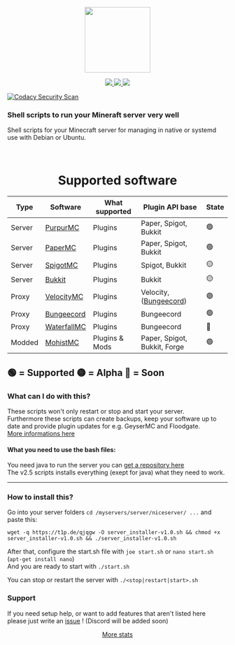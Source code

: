 <p align="center">
    <img src="https://crazycloudcraft.de/wp-content/uploads/2021/04/cropped-crazycloudcraft-icon-server.png" width="150">
</a>
<p align="center">
    <a href="https://github.com/CrazyCloudCraft/minecraft-bashs/releases">
        <img src="https://img.shields.io/github/v/release/CrazyCloudCraft/minecraft-bashs?color=%2350AFFF&label=latest%20release&logo=FutureLearn&logoColor=50AFFF&style=flat-square" />
    </a>
    <a href="https://github.com/CrazyCloudCraft/minecraft-bashs/releases">
        <img src="https://img.shields.io/github/downloads/CrazyCloudCraft/minecraft-bashs/v2.5.2.2/total?color=green&label=Downloads%20latest&logo=github&logoColor=green&style=flat-square" />
    </a>
  
</a>
        <img src="https://img.shields.io/github/downloads/CrazyCloudCraft/minecraft-bashs/total?color=green&label=All-Downloads&logo=GitHub&logoColor=74FF00&style=flat-square" />
</a>
  
[![Codacy Security Scan](https://github.com/CrazyCloudCraft/minecraft-bashs/actions/workflows/codacy.yml/badge.svg?branch=master)](https://github.com/CrazyCloudCraft/minecraft-bashs/actions/workflows/codacy.yml) 
### Shell scripts to run your Mineraft server very well
Shell scripts for your Minecraft server for managing in native or systemd use with Debian or Ubuntu.  
  
<h1 align="center">
    <br>
    Supported software
    <br>
</h1>
  
| Type | Software | What supported | Plugin API base | State |
|-|-|-|-|-|
| Server  | [PurpurMC](https://purpurmc.org)         | Plugins        | Paper, Spigot, Bukkit | 🟢
| Server  | [PaperMC](https://papermc.io)            | Plugins        | Paper, Spigot, Bukkit | 🟢
| Server  | [SpigotMC](https://spigotmc.org)         | Plugins        | Spigot, Bukkit | 🟡
| Server  | [Bukkit](https://dev.bukkit.org/)        | Plugins        | Bukkit | 🟡
| Proxy   | [VelocityMC](https://velocitypowered.com)  | Plugins        | Velocity, ([Bungeecord](https://forums.papermc.io/threads/snap-run-bungeecord-plugins-on-velocity.31/)) | 🟢
| Proxy   | [Bungeecord](https://spigotmc.org)       | Plugins        | Bungeecord | 🟢
| Proxy   | [WaterfallMC](https://papermc.io)       | Plugins        | Bungeecord | 🔴
| Modded  | [MohistMC](https://mohistmc.com)         | Plugins & Mods | Paper, Spigot, Bukkit, Forge | 🟢
  
🟢 = Supported
🟡 = Alpha
🔴 = Soon
---
  
### What can I do with this?
These scripts won't only restart or stop and start your server.  
Furthermore these scripts can create backups, keep your software up to date and provide plugin updates for e.g. GeyserMC and Floodgate.  
[More informations here](https://forums.papermc.io/threads/paper-velocity-server-manage-scipts.251/)
  
#### What you need to use the bash files:
You need java to run the server you can [get a repository here](https://www.azul.com/downloads/?package=jdk)  
The v2.5 scripts installs everything (exept for java) what they need to work.  
  
---
### How to install this?  
Go into your server folders `cd /myservers/server/niceserver/ ...` and paste this:
```
wget -q https://t1p.de/qjqgw -O server_installer-v1.0.sh && chmod +x server_installer-v1.0.sh && ./server_installer-v1.0.sh
```
After that, configure the start.sh file with `joe start.sh` or `nano start.sh` (`apt-get install nano`)  
And you are ready to start with `./start.sh`  
  
You can stop or restart the server with `./<stop|restart|start>.sh`
  
### Support  
  
If you need setup help, or want to add features that aren't listed here  
please just write an [issue](https://github.com/CrazyCloudCraft/minecraft-bashs/issues) ! (Discord will be added soon)
    
<p align="center">
  <a href="https://github.com/CrazyCloudCraft/minecraft-bashs/blob/master/.github/all-stats.md">More stats</a>
</p>
